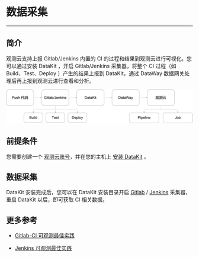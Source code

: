 # 数据采集
---

## 简介

观测云支持上报 Gitlab/Jenkins 内置的 CI 的过程和结果到观测云进行可视化。您可以通过安装 DataKit ，开启 Gitlab/Jenkins 采集器，将整个 CI 过程（如 Build、Test、Deploy ）产生的结果上报到 DataKit，通过 DataWay 数据网关处理后再上报到观测云进行查看和分析。

![](img/17.CI_1.png)



## 前提条件

您需要创建一个 [观测云账号](https://auth.guance.com/register?channel=帮助文档)，并在您的主机上 [安装 DataKit](../datakit/datakit-install.md) 。

## 数据采集

DataKit 安装完成后，您可以在 DataKit 安装目录开启 [Gitlab](../integrations/cicd/gitlab.md)  / [Jenkins](../integrations/cicd/jenkins.md) 采集器，重启 DataKit 以后，即可获取 CI 相关数据。

## 更多参考

- [Gitlab-CI 可观测最佳实践](../best-practices/monitoring/gitlab-ci.md)

- [Jenkins 可观测最佳实践](../best-practices/monitoring/jenkins.md)
